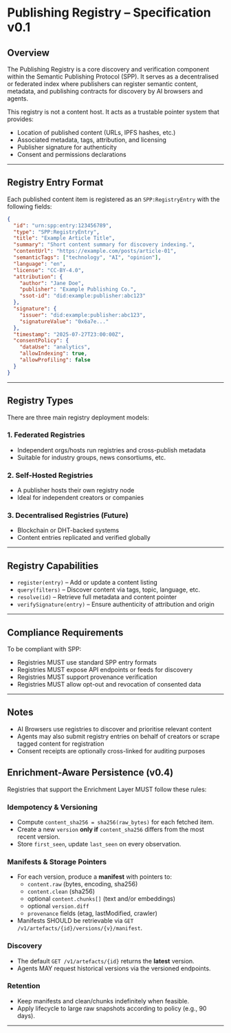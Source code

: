 # Publishing Registry – Specification v0.1

## Overview

The Publishing Registry is a core discovery and verification component within the Semantic Publishing Protocol (SPP). It serves as a decentralised or federated index where publishers can register semantic content, metadata, and publishing contracts for discovery by AI browsers and agents.

This registry is not a content host. It acts as a trustable pointer system that provides:
- Location of published content (URLs, IPFS hashes, etc.)
- Associated metadata, tags, attribution, and licensing
- Publisher signature for authenticity
- Consent and permissions declarations

---

## Registry Entry Format

Each published content item is registered as an `SPP:RegistryEntry` with the following fields:

```json
{
  "id": "urn:spp:entry:123456789",
  "type": "SPP:RegistryEntry",
  "title": "Example Article Title",
  "summary": "Short content summary for discovery indexing.",
  "contentUrl": "https://example.com/posts/article-01",
  "semanticTags": ["technology", "AI", "opinion"],
  "language": "en",
  "license": "CC-BY-4.0",
  "attribution": {
    "author": "Jane Doe",
    "publisher": "Example Publishing Co.",
    "ssot-id": "did:example:publisher:abc123"
  },
  "signature": {
    "issuer": "did:example:publisher:abc123",
    "signatureValue": "0x6a7e..."
  },
  "timestamp": "2025-07-27T23:00:00Z",
  "consentPolicy": {
    "dataUse": "analytics",
    "allowIndexing": true,
    "allowProfiling": false
  }
}
```

---

## Registry Types

There are three main registry deployment models:

### 1. Federated Registries
- Independent orgs/hosts run registries and cross-publish metadata
- Suitable for industry groups, news consortiums, etc.

### 2. Self-Hosted Registries
- A publisher hosts their own registry node
- Ideal for independent creators or companies

### 3. Decentralised Registries (Future)
- Blockchain or DHT-backed systems
- Content entries replicated and verified globally

---

## Registry Capabilities

- `register(entry)` – Add or update a content listing
- `query(filters)` – Discover content via tags, topic, language, etc.
- `resolve(id)` – Retrieve full metadata and content pointer
- `verifySignature(entry)` – Ensure authenticity of attribution and origin

---

## Compliance Requirements

To be compliant with SPP:
- Registries MUST use standard SPP entry formats
- Registries MUST expose API endpoints or feeds for discovery
- Registries MUST support provenance verification
- Registries MUST allow opt-out and revocation of consented data

---

## Notes

- AI Browsers use registries to discover and prioritise relevant content
- Agents may also submit registry entries on behalf of creators or scrape tagged content for registration
- Consent receipts are optionally cross-linked for auditing purposes


## Enrichment-Aware Persistence (v0.4)

Registries that support the Enrichment Layer MUST follow these rules:

### Idempotency & Versioning
- Compute `content_sha256 = sha256(raw_bytes)` for each fetched item.
- Create a new `version` **only if** `content_sha256` differs from the most recent version.
- Store `first_seen`, update `last_seen` on every observation.

### Manifests & Storage Pointers
- For each version, produce a **manifest** with pointers to:
  - `content.raw` (bytes, encoding, sha256)
  - `content.clean` (sha256)
  - optional `content.chunks[]` (text and/or embeddings)
  - optional `version.diff`
  - `provenance` fields (etag, lastModified, crawler)
- Manifests SHOULD be retrievable via `GET /v1/artefacts/{id}/versions/{v}/manifest`.

### Discovery
- The default `GET /v1/artefacts/{id}` returns the **latest** version.
- Agents MAY request historical versions via the versioned endpoints.

### Retention
- Keep manifests and clean/chunks indefinitely when feasible.
- Apply lifecycle to large raw snapshots according to policy (e.g., 90 days).

---